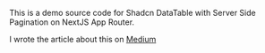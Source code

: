 This is a demo source code for Shadcn DataTable with Server Side Pagination on NextJS App Router.

I wrote the article about this on [Medium](https://medium.com/@destiya.dian/shadcn-datatable-server-side-pagination-on-nextjs-app-router-83a35075c767)
